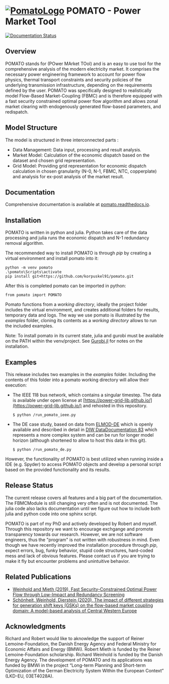 [![PomatoLogo](https://github.com/korpuskel91/pomato/blob/master/docs/pomatologo_small.png "Pomato Soup")](#) POMATO - Power Market Tool
=====================================================================================================================================
[![Documentation Status](https://readthedocs.org/projects/pomato/badge/?version=latest)](https://pomato.readthedocs.io/en/latest/?badge=latest)


Overview
--------

POMATO stands for (POwer MArket TOol) and is an easy to use tool for the comprehensive
analysis of the modern electricity market. It comprises the necessary power
engineering framework to account for power flow physics, thermal transport
constraints and security policies of the underlying transmission
infrastructure, depending on the requirements defined by the user.
POMATO was specifically designed to realistically model Flow-Based
Market-Coupling (FBMC) and is therefore equipped with a fast security
constrained optimal power flow algorithm and allows zonal market clearing
with endogenously generated flow-based parameters, and redispatch.

Model Structure
---------------
The model is structured in three interconnected parts : 
  * Data Management: Data input, processing and result analysis.
  * Market Model: Calculation of the economic dispatch based on the
    dataset and chosen grid representation.
  * Grid Model: Providing grid representation for economic dispatch
    calculation in chosen granularity (N-0, N-1, FBMC, NTC, copperplate)
    and analysis for ex-post analysis of the market result.

Documentation
-------------
Comprehensive documentation is available at [pomato.readthedocs.io](https://pomato.readthedocs.io/).

Installation
------------
POMATO is written in python and julia. Python takes care of the data processing
and julia runs the economic dispatch and N-1 redundancy removal algorithm. 

The recommended way to install POMATO is through *pip* by creating a virtual environment and install pomato into it:

    python -m venv pomato
    .\pomato\Scripts\activate
    pip install git+https://github.com/korpuskel91/pomato.git

After this is completed pomato can be imported in python:

    from pomato import POMATO

Pomato functions from a *working directory*, ideally the project folder includes the virtual environment, and creates additional folders for results, temporary data and logs. The way we use pomato is illustrated by the *examples* folder, cloning its contents as a *working directory* allows to run the included examples.

Note: To install pomato in its current state, julia and gurobi must be available on the PATH within the venv/project. See [Gurobi.jl](https://github.com/JuliaOpt/Gurobi.jl) for notes on the installation. 

Examples
--------
This release includes two examples in the *examples* folder. Including the contents of this folder into a pomato working directory will allow their execution:

  - The IEEE 118 bus network, which contains a singular timestep. The data is available under 
    open license at [https://power-grid-lib.github.io/](https://power-grid-lib.github.io/) and rehosted in this repository.

        $ python /run_pomato_ieee.py

  - The DE case study, based on data from [ELMOD-DE](http://www.diw.de/elmod) which is openly available and
    described in detail in [DIW DataDocumentation 83](https://www.diw.de/documents/publikationen/73/diw_01.c.528927.de/diw_datadoc_2016-083.pdf) which represents a more complex system and can be run for longer model horizon (although 
    shortened to allow to host this data in this git).

        $ python /run_pomato_de.py


However, the functionality of POMATO is best utilized when running inside a
IDE (e.g. Spyder) to access POMATO objects and develop a personal script based
on the provided functionality and its results.

Release Status
--------------

The current release covers all features and a big part of the documentation. The FBMCModule is still changing very often and is not documented. The julia code also lacks documentation until we figure out how to include both julia and python code into one sphinx script. 

POMATO is part of my PhD and actively developed by Robert and myself. Through this repository we want to encourage exchgange and promote transparency towards our research. However, we are not software engineers, thus the "program" is not written with robustness in mind. Even though we have recently improved the installation procedure through *pip*, expect errors, bug, funky behavior, stupid code structures, hard-coded mess and lack of obvious features. Please contact us if you are trying to make it fly but encounter problems and unintuitive behavior. 

Related Publications
--------------------

- [Weinhold and Mieth (2019), Fast Security-Constrained Optimal Power Flow through 
   Low-Impact and Redundancy Screening](https://arxiv.org/abs/1910.09034)
- [Schönheit, Weinhold, Dierstein (2020), The impact of different strategies for generation shift keys (GSKs) on the flow-based market coupling domain: A model-based analysis of Central Western Europe](https://www.sciencedirect.com/science/article/pii/S0306261919317544)

Acknowledgments
---------------

Richard and Robert would like to aknowledge the support of Reiner Lemoine-Foundation, the Danish Energy Agency and Federal Ministry for 
Economic Affairs and Energy (BMWi).
Robert Mieth is funded by the Reiner Lemoine-Foundation scholarship. Richard Weinhold is funded by the Danish Energy Agency.
The development of POMATO and its applications was funded by BMWi in the project “Long-term Planning and Short-term Optimization of the German Electricity System Within the European Context” (LKD-EU, 03ET4028A).

